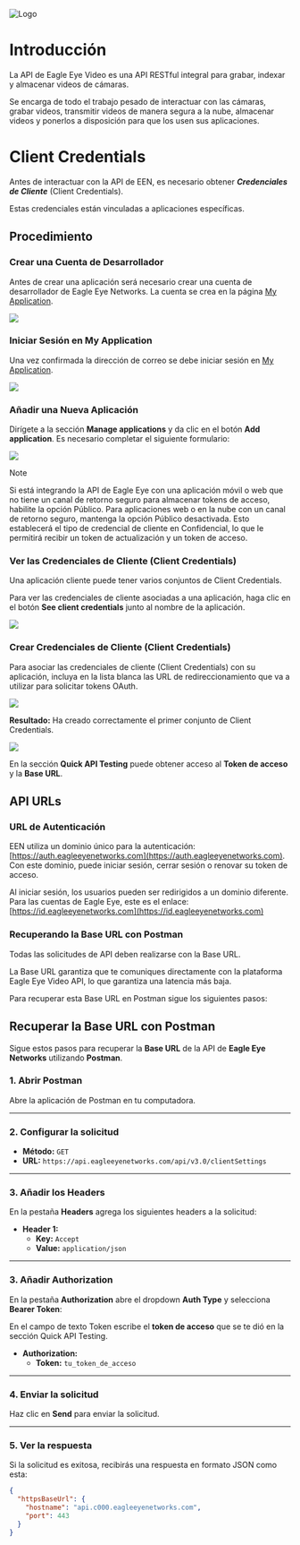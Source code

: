 
![Logo](https://www.een.com/wp-content/uploads/2021/03/EEN-logo-440x150-1.png)

# Introducción

La API de Eagle Eye Video es una API RESTful integral para grabar, indexar y almacenar videos de cámaras.

Se encarga de todo el trabajo pesado de interactuar con las cámaras, grabar videos, transmitir videos de manera segura a la nube, almacenar videos y ponerlos a disposición para que los usen sus aplicaciones.

# Client Credentials

Antes de interactuar con la API de EEN, es necesario obtener ***Credenciales de Cliente*** (Client Credentials).

Estas credenciales están vinculadas a aplicaciones específicas.

## Procedimiento
### Crear una Cuenta de Desarrollador

Antes de crear una aplicación será necesario crear una cuenta de desarrollador de Eagle Eye Networks. La cuenta se crea en la página [My Application](https://developer.eagleeyenetworks.com/page/my-application).

![](https://files.readme.io/5f0a02a-Sign_Up.png)

### Iniciar Sesión en My Application

Una vez confirmada la dirección de correo se debe iniciar sesión en [My Application](https://developer.eagleeyenetworks.com/page/my-application).

![](https://files.readme.io/27d0283-Sign_In.png)

### Añadir una Nueva Aplicación

Dirígete a la sección **Manage applications** y da clic en el botón **Add application**. Es necesario completar el siguiente formulario:

![](https://files.readme.io/72588e2-New_Application_Form.png)

> [!NOTE]
> Si está integrando la API de Eagle Eye con una aplicación móvil o web que no tiene un canal de retorno seguro para almacenar tokens de acceso, habilite la opción Público.
>Para aplicaciones web o en la nube con un canal de retorno seguro, mantenga la opción Público desactivada. Esto establecerá el tipo de credencial de cliente en Confidencial, lo que le permitirá recibir un token de actualización y un token de acceso.

### Ver las Credenciales de Cliente (Client Credentials)

Una aplicación cliente puede tener varios conjuntos de Client Credentials.

Para ver las credenciales de cliente asociadas a una aplicación, haga clic en el botón **See client credentials** junto al nombre de la aplicación.

![](https://files.readme.io/4559c27-See_Client_Creds.png)

### Crear Credenciales de Cliente (Client Credentials)

Para asociar las credenciales de cliente (Client Credentials) con su aplicación, incluya en la lista blanca las URL de redireccionamiento que va a utilizar para solicitar tokens OAuth.

![](https://files.readme.io/2785175-image.png)

**Resultado:** Ha creado correctamente el primer conjunto de Client Credentials. 

![](https://files.readme.io/45db7b2-image.png)

En la sección **Quick API Testing** puede obtener acceso al **Token de acceso** y la **Base URL**.

## API URLs
### URL de Autenticación

EEN utiliza un dominio único para la autenticación:
[https://auth.eagleeyenetworks.com](https://auth.eagleeyenetworks.com). Con este dominio, puede iniciar sesión, cerrar sesión o renovar su token de acceso.

Al iniciar sesión, los usuarios pueden ser redirigidos a un dominio diferente. Para las cuentas de Eagle Eye, este es el enlace: [https://id.eagleeyenetworks.com](https://id.eagleeyenetworks.com)

### Recuperando la Base URL con Postman

Todas las solicitudes de API deben realizarse con la Base URL.

La Base URL garantiza que te comuniques directamente con la plataforma Eagle Eye Video API, lo que garantiza una latencia más baja.

Para recuperar esta Base URL en Postman sigue los siguientes pasos:

## Recuperar la Base URL con Postman

Sigue estos pasos para recuperar la **Base URL** de la API de **Eagle Eye Networks** utilizando **Postman**.

### 1. Abrir Postman
Abre la aplicación de Postman en tu computadora.

---

### 2. Configurar la solicitud
- **Método:** `GET`
- **URL:** `https://api.eagleeyenetworks.com/api/v3.0/clientSettings`

---

### 3. Añadir los Headers
En la pestaña **Headers** agrega los siguientes headers a la solicitud:

- **Header 1:**
  - **Key:** `Accept`
  - **Value:** `application/json`
---

### 3. Añadir Authorization
En la pestaña **Authorization** abre el dropdown **Auth Type** y selecciona **Bearer Token**:

En el campo de texto Token escribe el **token de acceso** que se te dió en la sección Quick API Testing.

- **Authorization:**
  - **Token:** `tu_token_de_acceso`
---


### 4. Enviar la solicitud
Haz clic en **Send** para enviar la solicitud.

---

### 5. Ver la respuesta
Si la solicitud es exitosa, recibirás una respuesta en formato JSON como esta:

```json
{
  "httpsBaseUrl": {
    "hostname": "api.c000.eagleeyenetworks.com",
    "port": 443
  }
}


